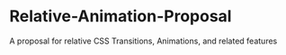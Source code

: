 # Relative-Animation-Proposal
A proposal for relative CSS Transitions, Animations, and related features
